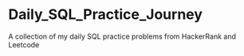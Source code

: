 # Daily_SQL_Practice_Journey
A collection of my daily SQL practice problems from HackerRank and Leetcode
